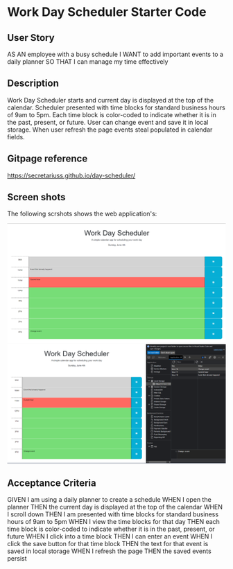 # Work Day Scheduler Starter Code

## User Story
AS AN employee with a busy schedule
I WANT to add important events to a daily planner
SO THAT I can manage my time effectively

## Description

 Work Day Scheduler starts and current day is displayed at the top of the calendar. Scheduler presented with time blocks for standard business hours of 9am to 5pm.
 Each time block is color-coded to indicate whether it is in the past, present, or future. User can change event and save it in local storage. When user refresh the 
 page events steal populated in calendar fields. 

## Gitpage reference
https://secretariuss.github.io/day-scheduler/

## Screen shots

The following scrshots shows the web application's:

![scrshot1](./assets/images/pg1.png)
![scrshot2](./assets/images/pg2.png)

## Acceptance Criteria
GIVEN I am using a daily planner to create a schedule
WHEN I open the planner
THEN the current day is displayed at the top of the calendar
WHEN I scroll down
THEN I am presented with time blocks for standard business hours of 9am to 5pm
WHEN I view the time blocks for that day
THEN each time block is color-coded to indicate whether it is in the past, present, or future
WHEN I click into a time block
THEN I can enter an event
WHEN I click the save button for that time block
THEN the text for that event is saved in local storage
WHEN I refresh the page
THEN the saved events persist
